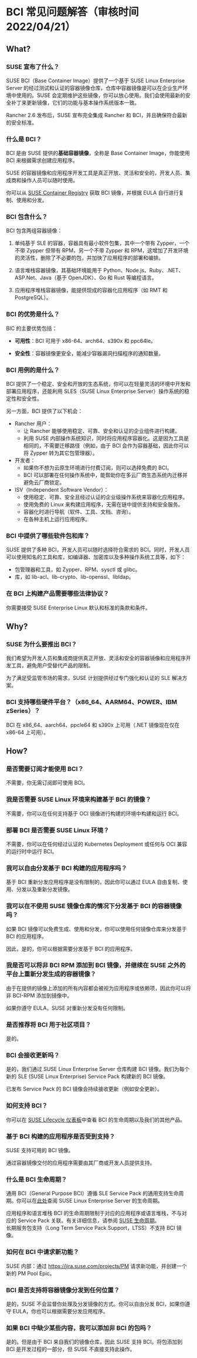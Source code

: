 # BCI 常见问题解答（审核时间 2022/04/21）

## What?

### SUSE 宣布了什么？

SUSE BCI（Base Container Image）提供了一个基于 SUSE Linux Enterprise Server 的经过测试和认证的容器镜像仓库，仓库中容器镜像是可以在企业生产环境中使用的。SUSE 会定期维护这些镜像，你可以放心使用。我们会使用最新的安全补丁来更新镜像，它们的功能与基本操作系统版本一致。

Rancher 2.6 发布后，SUSE 宣布完全集成 Rancher 和 BCI，并且确保符合最新的安全标准。

### 什么是 BCI？

BCI 是由 SUSE 提供的**基础容器镜像**，全称是 Base Container Image，你能使用 BCI 来根据需求创建应用程序。

SUSE 的容器镜像和应用程序开发工具是真正开放、灵活和安全的，开发人员、集成商和操作人员可以随时使用。

你可以从 [SUSE Con​​tainer Registry](https://registry.suse.com/) 获取 BCI 镜像，并根据 EULA 自行进行复制、使用和分发。

### BCI 包含什么？

BCI 包含两组容器镜像：

1. 单纯基于 SLE 的容器，容器具有最小软件包集，其中一个带有 Zypper，一个不带 Zypper 但带有 RPM，另一个不带 Zypper 和 RPM，这增加了开发环境的灵活性，删除了不必要的包，并加快了应用程序的部署和编排。


2. 语言堆栈容器镜像，其基础环境能用于 Python、Node.js、Ruby、.NET、ASP.Net、Java（基于 OpenJDK）、Go 和 Rust 等编程语言。


3. 应用程序堆栈容器镜像，能提供现成的容器化应用程序（如 RMT 和 PostgreSQL）。

### BCI 的优势是什么？

BIC 的主要优势包括：

- **可用性**：BCI 可用于 x86-64、arch64、s390x 和 ppc64le。

- **安全性**：容器镜像更安全，能减少容器漏洞扫描程序的通知数量。

### BCI 用例的是什么？

BCI 提供了一个稳定、安全和开放的生态系统，你可以在轻量灵活的环境中开发和部署应用程序，还能利用 SLES（SUSE Linux Enterprise Server）操作系统的稳定性和安全性。

另一方面，BCI 提供了以下机会：

- Rancher 用户：
   - 让 Rancher 能够使用稳定、可靠、安全和认证的企业组件进行构建。
   - 利用 SUSE 内部操作系统知识，同时将应用程序容器化。这是因为工具是相同的，不需要迁移路径（例如，由于 BCI 会作为容器基础，因此你可以将 Zypper 转为其它包管理器）。
- 开发者：
   - 如果你不想为云原生环境进行付费订阅，则可以选择免费的 BCI。
   - BCI 可以部署在任何操作系统中，能帮助你在多云厂商生态系统内迁移并避免云厂商锁定。
- ISV（Independent Software Vendor）：
   - 使用稳定、可靠、安全且经过认证的企业级操作系统来容器化应用程序。
   - 使用免费的 Linux 来构建应用程序，无需在链中提供支持和安全服务。
   - 容器化时进行导航（软件、工具、文档、咨询）。
   - 在各种主机上运行应用程序。

### BCI 中提供了哪些软件包和库？

SUSE 提供了多种 BCI，开发人员可以随时选择符合需求的 BCI。同时，开发人员可以使用知名的工具和库，如编译器、加密库以及多种操作系统工具等，如下：

- 包管理器和工具，如 Zypper、RPM、sysctl 或 glibc。
- 库，如 lib-acl、lib-crypto、lib-openssl、libldap。

### 在 BCI 上构建产品需要哪些法律协议？

你需要接受 SUSE Enterprise Linux 默认和标准的条款和条件。

## Why?

### SUSE 为什么要推出 BCI？

我们希望为开发人员和集成商提供真正开放、灵活和安全的容器镜像和应用程序开发工具，避免用户受替代产品的限制。

为了满足受监管市场的需求，SUSE 计划提供经过专门强化和认证的 SLE 解决方案。

### BCI 支持哪些硬件平台？（x86_64、AARM64、POWER、IBM zSeries）？

BCI 在 x86_64、aarch64、ppcle64 和 s390x 上可用（.NET 镜像现在仅在 x86-64 上可用）。

## How?

### 是否需要订阅才能使用 BCI？

不需要，你无需订阅即可使用 BCI。

### 我是否需要 SUSE Linux 环境来构建基于 BCI 的镜像？

不需要，你可以在任何支持基于 OCI 镜像进行构建的环境中构建和运行 BCI。

### 部署 BCI 是否需要 SUSE Linux 环境？

不需要，你可以在任何经过​​认证的 Kubernetes Deployment 或任何与 OCI 兼容的运行时中运行 BCI。

### 我可以自由分发基于 BCI 构建的应用程序吗？

基于 BCI 重新分发应用程序是没有限制的，因此你可以通过 EULA 自由复制、使用、分发以及重新分发镜像。

### 我可以在不使用 SUSE 镜像仓库的情况下分发基于 BCI 的容器镜像吗？

如果 BCI 镜像可以免费生成、使用和分发，你可以使用任何镜像仓库来分发基于 BCI 的应用程序。

因此，是的，你可以根据需要分发基于 BCI 的应用程序。

### 我是否可以将非 BCI RPM 添加到 BCI 镜像，并继续在 SUSE 之外的平台上重新分发生成的容器镜像？

由于在提供的镜像上添加的所有内容都会被视为应用程序或依赖项，因此你可以将非 BCI-RPM 添加到镜像中。

如果你遵守 EULA，SUSE 对重新分发没有任何限制。

### 是否推荐将 BCI 用于社区项目？

是的。

### BCI 会接收更新吗？

是的，我们通过 SUSE Linux Enterprise Server 仓库构建 BCI 镜像。我们为每个新的 SLE (SUSE Linux Enterprise) Service Pack 构建新的 BCI 镜像。

已发布 Service Pack 的 BCI 镜像会持续接收更新（例如安全更新）。

### 如何支持 BCI？

你可以在 [SUSE Lifecycle 仪表板](suse.com/lifecycle)中查看 BCI 的生命周期以及我们的其他产品。

### 基于 BCI 构建的应用程序是否受到支持？

SUSE 支持可用的 BCI 镜像。

通过容器镜像交付的应用程序需要由其厂商或开发人员提供支持。

### 什么是 BCI 生命周期？

通用 BCI（General Purpose BCI）遵循 SLE Service Pack 的通用支持生命周期。你可以在[此处](suse.com/lifecycle)查阅 SUSE Linux Enterprise Server 的生命周期。

应用程序和语言堆栈 BCI 的生命周期限制于对应的应用程序或语言堆栈，不与对应的 Service Pack 关联。有关详细信息，请参阅 [SUSE 生命周期](suse.com/lifecycle)。  
长期服务包支持（Long Term Service Pack Support，LTSS）不支持 BCI 镜像。

### 如何在 BCI 中请求新功能？

SUSE 内部：通过 https://jira.suse.com/projects/PM 请求新功能，并创建一个新的 PM Pool Epic。

### BCI 是否支持将容器镜像分发到任何位置？

是的，SUSE 不会监督你处理及分发镜像的方式。你可以自由分发 BCI，如果你遵守 EULA，你也可以根据需要分发应用程序。

### 如果 BCI 中缺少某些内容，我可以添加非 BCI 的包吗？

是的。但是由于 BCI 来自我们的镜像仓库，因此 SUSE 支持 BCI。将包添加到 BCI 是开发过程的一部分，但 SUSE 不直接支持此操作。
